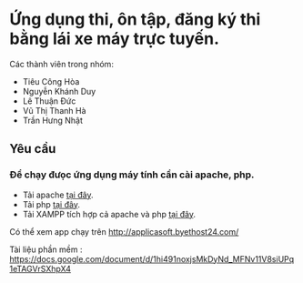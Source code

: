 Ứng dụng thi, ôn tập, đăng ký thi bằng lái xe máy trực tuyến.
 =======

Các thành viên trong nhóm:
* Tiêu Công Hòa
* Nguyễn Khánh Duy
* Lê Thuận Đức
* Vũ Thị Thanh Hà
* Trần Hưng Nhật

Yêu cầu
 -----------
 ### Để chạy đưọc ứng dụng máy tính cần cài apache, php.
 * Tải apache [tại đây](https://httpd.apache.org/).
 * Tải php [tại đây](http://php.net/downloads.php).
 * Tải XAMPP tích hợp cả apache và php [tại đây](https://www.apachefriends.org/download.html).

Có thể xem app chạy trên http://applicasoft.byethost24.com/

Tài liệu phần mềm : https://docs.google.com/document/d/1hi491noxjsMkDyNd_MFNv11V8siUPq1eTAGVrSXhpX4